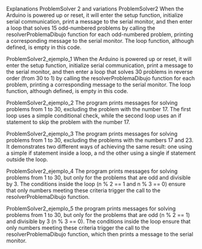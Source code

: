 Explanations ProblemSolver 2 and variations
ProblemSolver2
When the Arduino is powered up or reset, it will enter the setup function, initialize serial communication, print a message to the serial monitor, and then enter a loop that solves 15 odd-numbered problems by calling the resolverProblemaDibujo function for each odd-numbered problem, printing a corresponding message to the serial monitor. The loop function, although defined, is empty in this code.

ProblemSolver2_ejemplo_1
When the Arduino is powered up or reset, it will enter the setup function, initialize serial communication, print a message to the serial monitor, and then enter a loop that solves 30 problems in reverse order (from 30 to 1) by calling the resolverProblemaDibujo function for each problem, printing a corresponding message to the serial monitor. The loop function, although defined, is empty in this code.

ProblemSolver2_ejemplo_2
The program prints messages for solving problems from 1 to 30, excluding the problem with the number 17. The first loop uses a simple conditional check, while the second loop uses an if statement to skip the problem with the number 17.

ProblemSolver2_ejemplo_3
The program prints messages for solving problems from 1 to 30, excluding the problems with the numbers 17 and 23. It demonstrates two different ways of achieving the same result: one using a simple if statement inside a loop, a nd the other using a single if statement outside the loop.

ProblemSolver2_ejemplo_4
The program prints messages for solving problems from 1 to 30, but only for the problems that are odd and divisible by 3. The conditions inside the loop (n % 2 == 1 and n % 3 == 0) ensure that only numbers meeting these criteria trigger the call to the resolverProblemaDibujo function.

ProblemSolver2_ejemplo_5
the program prints messages for solving problems from 1 to 30, but only for the problems that are odd (n % 2 == 1) and divisible by 3 (n % 3 == 0). The conditions inside the loop ensure that only numbers meeting these criteria trigger the call to the resolverProblemaDibujo function, which then prints a message to the serial monitor.
